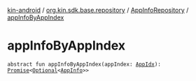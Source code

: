 [kin-android](../../index.md) / [org.kin.sdk.base.repository](../index.md) / [AppInfoRepository](index.md) / [appInfoByAppIndex](./app-info-by-app-index.md)

# appInfoByAppIndex

`abstract fun appInfoByAppIndex(appIndex: `[`AppIdx`](../../org.kin.sdk.base.models/-app-idx/index.md)`): `[`Promise`](../../org.kin.sdk.base.tools/-promise/index.md)`<`[`Optional`](../../org.kin.sdk.base.tools/-optional/index.md)`<`[`AppInfo`](../../org.kin.sdk.base.models/-app-info/index.md)`>>`